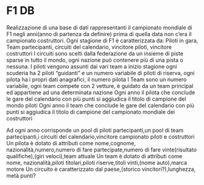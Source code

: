 # F1 DB

Realizzazione di una base di dati rappresentanti il campionato mondiale di F1 negli anni(anno di partenza da definire) prima di quella data non c’era il campionato costruttori.
Ogni stagione di F1 è caratterizzata da: Piloti in gara, Team partecipanti, circuiti del calendario, vincitore piloti, vincitore costruttori
I circuiti sono scelti dalla federazione da un insieme di piste sparse in tutto il mondo, ogni nazione può contenere più di una pista o nessuna.
I piloti vengono assunti dai vari team a inizio stagione ogni scuderia ha 2 piloti “guidanti” e un numero variabile di piloti di riserva, ogni pilota ha i propri dati anagrafici, il numero pilota
I Team sono un numero variabile, ogni team compete con 2 vetture, è guidato da un team principal ed appartiene ad una determinata nazione
Ogni anno il pilota che conclude le gare del calendario con più punti si aggiudica il titolo di campione del mondo piloti
Ogni anno il team che conclude le gare del calendario con più punti si aggiudica il titolo di campione del campionato mondiale dei costruttori


Ad ogni anno corrisponde un pool di piloti partecipanti,un pool di team partecipanti,i circuiti del calendario,vincitore campionato piloti e costruttori
Un pilota è dotato di attributi come nome,cognome, nazionalità,numero,numero di fare partecipate,numero di fare vinte(risultato qualifiche),(giri veloci),team attuale
Un team è dotato di attributi come nome, nazionalità,piloti titolari,piloti riserve,titoli vinti,(nome auto),marca motore
Un circuito è caratterizzato dal paese,(storico vincitori?),lunghezza, metà punti?
